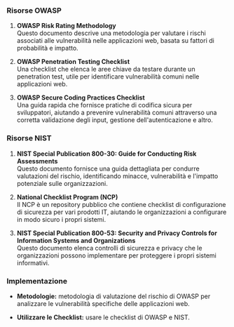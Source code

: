 ### Risorse OWASP

1. **OWASP Risk Rating Methodology**  
   Questo documento descrive una metodologia per valutare i rischi associati alle vulnerabilità nelle applicazioni web, basata su fattori di probabilità e impatto. 

2. **OWASP Penetration Testing Checklist**  
   Una checklist che elenca le aree chiave da testare durante un penetration test, utile per identificare vulnerabilità comuni nelle applicazioni web. 

3. **OWASP Secure Coding Practices Checklist**  
   Una guida rapida che fornisce pratiche di codifica sicura per sviluppatori, aiutando a prevenire vulnerabilità comuni attraverso una corretta validazione degli input, gestione dell'autenticazione e altro. 

### Risorse NIST

1. **NIST Special Publication 800-30: Guide for Conducting Risk Assessments**  
   Questo documento fornisce una guida dettagliata per condurre valutazioni del rischio, identificando minacce, vulnerabilità e l'impatto potenziale sulle organizzazioni.

2. **National Checklist Program (NCP)**  
   Il NCP è un repository pubblico che contiene checklist di configurazione di sicurezza per vari prodotti IT, aiutando le organizzazioni a configurare in modo sicuro i propri sistemi. 

3. **NIST Special Publication 800-53: Security and Privacy Controls for Information Systems and Organizations**  
   Questo documento elenca controlli di sicurezza e privacy che le organizzazioni possono implementare per proteggere i propri sistemi informativi.

### Implementazione 

- **Metodologie:** metodologia di valutazione del rischio di OWASP per analizzare le vulnerabilità specifiche delle applicazioni web.

- **Utilizzare le Checklist:** usare le checklist di OWASP e NIST.
